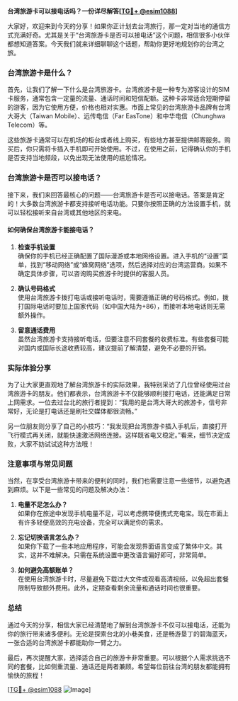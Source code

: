 **台湾旅游卡可以接电话吗？一份详尽解答[[TG💪+ @esim1088](https://t.me/s/esim1088)]**

大家好，欢迎来到今天的分享！如果你正计划去台湾旅行，那一定对当地的通信方式充满好奇。尤其是关于“台湾旅游卡是否可以接电话”这个问题，相信很多小伙伴都想知道答案。今天我们就来详细聊聊这个话题，帮助你更好地规划你的台湾之旅。

### 台湾旅游卡是什么？

首先，让我们了解一下什么是台湾旅游卡。台湾旅游卡是一种专为游客设计的SIM卡服务，通常包含一定量的流量、通话时间和短信配额。这种卡非常适合短期停留的游客，因为它使用方便，价格也相对实惠。市面上常见的台湾旅游卡品牌有台湾大哥大（Taiwan Mobile）、远传电信（Far EasTone）和中华电信（Chunghwa Telecom）等。

这些旅游卡通常可以在机场的柜台或者线上购买，有些地方甚至提供邮寄服务。购买后，你只需将卡插入手机即可开始使用。不过，在使用之前，记得确认你的手机是否支持当地频段，以免出现无法使用的尴尬情况。

### 台湾旅游卡是否可以接电话？

接下来，我们来回答最核心的问题——台湾旅游卡是否可以接电话。答案是肯定的！大多数台湾旅游卡都支持接听电话功能。只要你按照正确的方法设置手机，就可以轻松接听来自台湾或其他地区的来电。

#### 如何确保台湾旅游卡能接电话？

1. **检查手机设置**  
   确保你的手机已经正确配置了国际漫游或本地网络设置。进入手机的“设置”菜单，找到“移动网络”或“蜂窝网络”选项，然后选择对应的台湾运营商。如果不确定具体步骤，可以咨询购买旅游卡时提供的客服人员。

2. **确认号码格式**  
   使用台湾旅游卡拨打电话或接听电话时，需要遵循正确的号码格式。例如，拨打国际电话时要加上国家代码（如中国大陆为+86），而接听本地电话则无需额外操作。

3. **留意通话费用**  
   虽然台湾旅游卡支持接听电话，但要注意不同套餐的收费标准。有些套餐可能对国内或国际长途收费较高，建议提前了解清楚，避免不必要的开销。

### 实际体验分享

为了让大家更直观地了解台湾旅游卡的实际效果，我特别采访了几位曾经使用过台湾旅游卡的朋友。他们都表示，台湾旅游卡不仅能够顺利接打电话，还能满足日常上网需求。一位去过台北的旅行者提到：“我用的是台湾大哥大的旅游卡，信号非常好，无论是打电话还是刷社交媒体都很流畅。”

另一位朋友则分享了自己的小技巧：“我发现把台湾旅游卡插入手机后，直接打开飞行模式再关闭，就能快速激活网络连接。这样既省电又稳定。”看来，细节决定成败，大家不妨试试这种方法哦！

### 注意事项与常见问题

当然，在享受台湾旅游卡带来的便利的同时，我们也需要注意一些细节，以避免遇到麻烦。以下是一些常见的问题及解决办法：

1. **电量不足怎么办？**  
   如果你在旅途中发现手机电量不足，可以考虑携带便携式充电宝。现在市面上有许多轻便高效的充电设备，完全可以满足你的需求。

2. **忘记切换语言怎么办？**  
   如果你下载了一些本地应用程序，可能会发现界面语言变成了繁体中文。其实，这并不难解决。只需在系统设置中更改语言偏好即可，非常简单。

3. **如何避免高额账单？**  
   在使用台湾旅游卡时，尽量避免下载过大文件或观看高清视频，以免超出套餐限制导致额外费用。此外，定期查看剩余流量和通话时间也很重要。

### 总结

通过今天的分享，相信大家已经清楚地了解到台湾旅游卡不仅可以接电话，还能为你的旅行带来诸多便利。无论是探索台北的小巷美食，还是畅游垦丁的碧海蓝天，一张合适的台湾旅游卡都能助你一臂之力。

最后，再次提醒大家，选择适合自己的旅游卡非常重要。可以根据个人需求挑选不同的套餐，比如侧重流量、通话还是两者兼顾。希望每位前往台湾的朋友都能拥有愉快的旅程！

[[TG💪+ @esim1088](https://t.me/s/esim1088) ![Image](https://i.postimg.cc/4NQfJmqS/Snipaste-2025-05-13-00-14-12.png)]